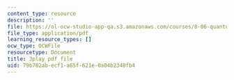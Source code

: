 ```yaml
---
content_type: resource
description: ''
file: https://ol-ocw-studio-app-qa.s3.amazonaws.com/courses/8-06-quantum-physics-iii-spring-2018/79b702abecf1a65f621e0a04b2340fb4_83lPKkTfGlY.pdf
file_type: application/pdf
learning_resource_types: []
ocw_type: OCWFile
resourcetype: Document
title: 3play pdf file
uid: 79b702ab-ecf1-a65f-621e-0a04b2340fb4
---
```

